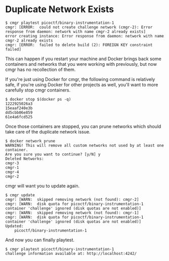# Duplicate Network Exists

```terminal
$ cmgr playtest picoctf/binary-instrumentation-1
cmgr: [ERROR:  could not create challenge network (cmgr-2): Error response from daemon: network with name cmgr-2 already exists]
error creating instance: Error response from daemon: network with name cmgr-2 already exists
cmgr: [ERROR:  failed to delete build (2): FOREIGN KEY constraint failed]
```

This can happen if you restart your machine and Docker brings back some
containers and networks that you were working with previously, but now cmgr has
no recollection of them.

If you're just using Docker for cmgr, the following command is relatively safe,
if you're using Docker for other projects as well, you'll want to more carefully
stop cmgr containers.

```terminal
$ docker stop $(docker ps -q)
1222925026a3
15eaaf240e3b
dd5cbb06e859
61e4a6fcd525
```

Once those containers are stopped, you can prune networks which should take care
of the duplicate network issue.

```terminal
$ docker network prune
WARNING! This will remove all custom networks not used by at least one container.
Are you sure you want to continue? [y/N] y
Deleted Networks:
cmgr-3
cmgr-1
cmgr-4
cmgr-2
```

cmgr will want you to update again.

```terminal
$ cmgr update
cmgr: [WARN:  skipped removing network (not found): cmgr-2]
cmgr: [WARN:  disk quota for picoctf/binary-instrumentation-1 container 'challenge' ignored (disk quotas are not enabled)]
cmgr: [WARN:  skipped removing network (not found): cmgr-1]
cmgr: [WARN:  disk quota for picoctf/binary-instrumentation-1 container 'challenge' ignored (disk quotas are not enabled)]
Updated:
    picoctf/binary-instrumentation-1
```

And now you can finally playtest.

```terminal
$ cmgr playtest picoctf/binary-instrumentation-1
challenge information available at: http://localhost:4242/
```
